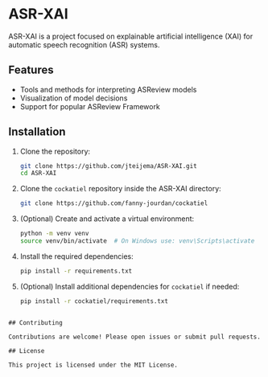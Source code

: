 # ASR-XAI

ASR-XAI is a project focused on explainable artificial intelligence (XAI) for automatic speech recognition (ASR) systems.

## Features

- Tools and methods for interpreting ASReview models
- Visualization of model decisions
- Support for popular ASReview Framework

## Installation

1. Clone the repository:
    ```bash
    git clone https://github.com/jteijema/ASR-XAI.git
    cd ASR-XAI
    ```

2. Clone the `cockatiel` repository inside the ASR-XAI directory:
    ```bash
    git clone https://github.com/fanny-jourdan/cockatiel
    ```

3. (Optional) Create and activate a virtual environment:
    ```bash
    python -m venv venv
    source venv/bin/activate  # On Windows use: venv\Scripts\activate
    ```

4. Install the required dependencies:
    ```bash
    pip install -r requirements.txt
    ```

5. (Optional) Install additional dependencies for `cockatiel` if needed:
    ```bash
    pip install -r cockatiel/requirements.txt
    ```
```

## Contributing

Contributions are welcome! Please open issues or submit pull requests.

## License

This project is licensed under the MIT License.
